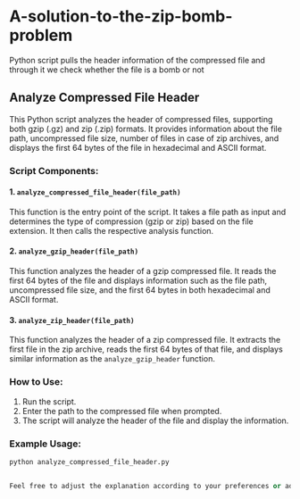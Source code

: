 # A-solution-to-the-zip-bomb-problem
Python script pulls the header information of the compressed file and through it we check whether the file is a bomb or not
## Analyze Compressed File Header

This Python script analyzes the header of compressed files, supporting both gzip (.gz) and zip (.zip) formats. It provides information about the file path, uncompressed file size, number of files in case of zip archives, and displays the first 64 bytes of the file in hexadecimal and ASCII format.

### Script Components:

#### 1. `analyze_compressed_file_header(file_path)`

This function is the entry point of the script. It takes a file path as input and determines the type of compression (gzip or zip) based on the file extension. It then calls the respective analysis function.

#### 2. `analyze_gzip_header(file_path)`

This function analyzes the header of a gzip compressed file. It reads the first 64 bytes of the file and displays information such as the file path, uncompressed file size, and the first 64 bytes in both hexadecimal and ASCII format.

#### 3. `analyze_zip_header(file_path)`

This function analyzes the header of a zip compressed file. It extracts the first file in the zip archive, reads the first 64 bytes of that file, and displays similar information as the `analyze_gzip_header` function.

### How to Use:

1. Run the script.
2. Enter the path to the compressed file when prompted.
3. The script will analyze the header of the file and display the information.

### Example Usage:

```python
python analyze_compressed_file_header.py


Feel free to adjust the explanation according to your preferences or add any additional information you think might be useful.
